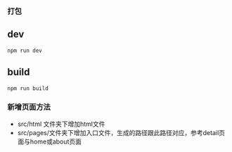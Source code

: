 ### 打包
## dev
`npm run dev`

## build
`npm run build`

### 新增页面方法
- src/html 文件夹下增加html文件
- src/pages/文件夹下增加入口文件，生成的路径跟此路径对应，参考detail页面与home或about页面